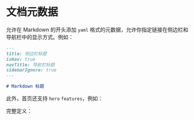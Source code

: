 # 文档元数据

允许在 Markdown 的开头添加 `yaml` 格式的元数据，允许你指定链接在侧边栏和导航栏中的显示方式。例如：

```md
---
title: 侧边栏标题
isNav: true
navTitle: 导航栏标题
sidebarIgnore: true
---

# Markdown 标题
```

此外，首页还支持 `hero` `features`，例如：

<gbp-raw src="/docs/en/README.md" range="0-19"></gbp-raw>

完整定义：

<gbp-raw src="/src/common/frontmatter.ts"></gbp-raw>
